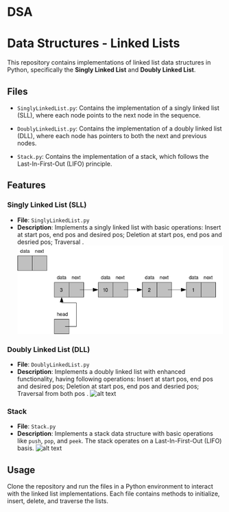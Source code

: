 # DSA
# Data Structures - Linked Lists

This repository contains implementations of linked list data structures in Python, specifically the **Singly Linked List** and **Doubly Linked List**.

## Files

- `SinglyLinkedList.py`: Contains the implementation of a singly linked list (SLL), where each node points to the next node in the sequence.
- `DoublyLinkedList.py`: Contains the implementation of a doubly linked list (DLL), where each node has pointers to both the next and previous nodes.

- `Stack.py`: Contains the implementation of a stack, which follows the Last-In-First-Out (LIFO) principle.


## Features

### Singly Linked List (SLL)
- **File**: `SinglyLinkedList.py`
- **Description**: Implements a singly linked list with basic operations: Insert at start pos, end pos and desired pos; Deletion at start pos, end pos and desried pos; Traversal .
![alt text](img/sll_img.png)

### Doubly Linked List (DLL)
- **File**: `DoublyLinkedList.py`
- **Description**: Implements a doubly linked list with enhanced functionality, having following operations: Insert at start pos, end pos and desired pos; Deletion at start pos, end pos and desried pos; Traversal from both pos .
![alt text](img/dll_img.png.png)

### Stack
- **File**: `Stack.py`
- **Description**: Implements a stack data structure with basic operations like `push`, `pop`, and `peek`. The stack operates on a Last-In-First-Out (LIFO) basis.
![alt text](img/stack.png.png)

## Usage

Clone the repository and run the files in a Python environment to interact with the linked list implementations. Each file contains methods to initialize, insert, delete, and traverse the lists.

